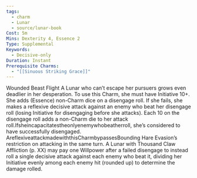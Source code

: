 ```yaml
---
tags:
  - charm
  - Lunar
  - source/lunar-book
Cost: 5m
Mins: Dexterity 4, Essence 2
Type: Supplemental
Keywords:
  - Decisive-only
Duration: Instant
Prerequisite Charms:
  - "[[Sinuous Striking Grace]]"
---
```

Wounded Beast Flight A Lunar who can’t escape her pursuers grows even deadlier in her desperation. To use this Charm, she must have Initiative 10+. She adds (Essence) non-Charm dice on a disengage roll. If she fails, she makes a reflexive decisive attack against an enemy who beat her disengage roll (losing Initiative for disengaging before she attacks). Each 10 on the disengage roll adds a non-Charm die to her attack roll.Ifsheincapacitatestheonlyenemywhobeatherroll, she’s considered to have successfully disengaged. AreflexiveattackmadewiththisCharmbypassesBounding Hare Evasion’s restriction on attacking in the same turn. A Lunar with Thousand Claw Affliction (p. XX) may pay one Willpower after a failed disengage to instead roll a single decisive attack against each enemy who beat it, dividing her Initiative evenly among each enemy hit (rounded up) to determine the damage rolled.